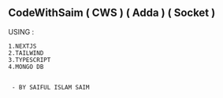 ## CodeWithSaim ( CWS ) ( Adda ) ( Socket )

USING :

    1.NEXTJS
    2.TAILWIND
    3.TYPESCRIPT
    4.MONGO DB


     - BY SAIFUL ISLAM SAIM

